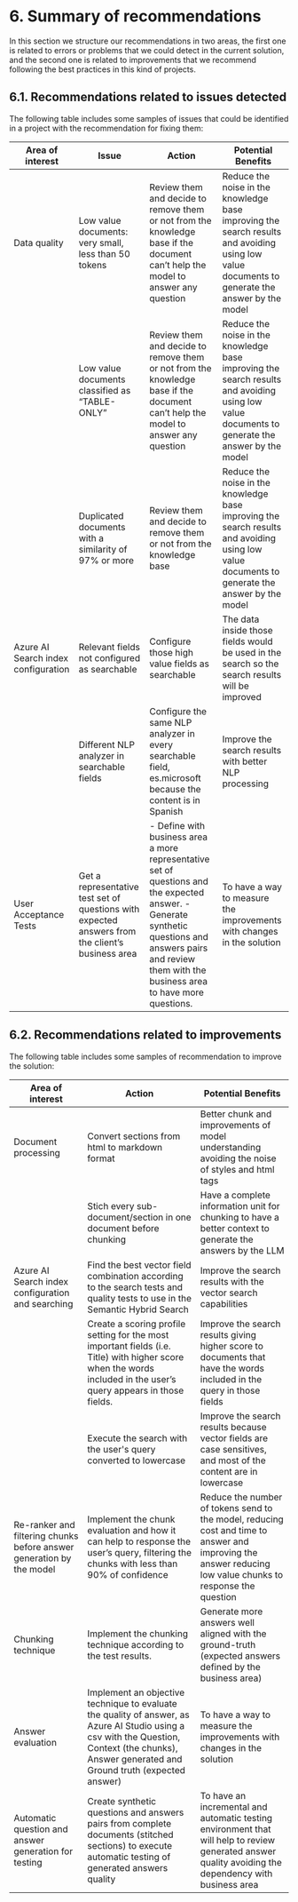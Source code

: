 # 6. Summary of recommendations

In this section we structure our recommendations in two areas, the first one is related to errors or problems that we could detect in the current solution, and the second one is related to improvements that we recommend following the best practices in this kind of projects.

## 6.1. Recommendations related to issues detected

The following table includes some samples of issues that could be identified in a project with the recommendation for fixing them:

| Area of interest | Issue | Action | Potential Benefits |
| --- | --- | --- | --- |
| Data quality | Low value documents: very small, less than 50 tokens | Review them and decide to remove them or not from the knowledge base if the document can’t help the model to answer any question | Reduce the noise in the knowledge base improving the search results and avoiding using low value documents to generate the answer by the model |
|  | Low value documents classified as “TABLE-ONLY” | Review them and decide to remove them or not from the knowledge base if the document can’t help the model to answer any question | Reduce the noise in the knowledge base improving the search results and avoiding using low value documents to generate the answer by the model |
|  | Duplicated documents with a similarity of 97% or more | Review them and decide to remove them or not from the knowledge base | Reduce the noise in the knowledge base improving the search results and avoiding using low value documents to generate the answer by the model |
| Azure AI Search index configuration | Relevant fields not configured as searchable | Configure those high value fields as searchable | The data inside those fields would be used in the search so the search results will be improved |
|  | Different NLP analyzer in searchable fields | Configure the same NLP analyzer in every searchable field, es.microsoft because the content is in Spanish | Improve the search results with better NLP processing |
| User Acceptance Tests | Get a representative test set of questions with expected answers from the client’s business area | - Define with business area a more representative set of questions and the expected answer. - Generate synthetic questions and answers pairs and review them with the business area to have more questions. | To have a way to measure the improvements with changes in the solution |

## 6.2. Recommendations related to improvements

The following table includes some samples of recommendation to improve the solution:

| Area of interest | Action | Potential Benefits |
| --- | --- | --- |
| Document processing | Convert sections from html to markdown format | Better chunk and improvements of model understanding avoiding the noise of styles and html tags |
|  | Stich every sub-document/section in one document before chunking | Have a complete information unit for chunking to have a better context to generate the answers by the LLM |
| Azure AI Search index configuration and searching | Find the best vector field combination according to the search tests and quality tests to use in the Semantic Hybrid Search | Improve the search results with the vector search capabilities |
|  | Create a scoring profile setting for the most important fields (i.e. Title) with higher score when the words included in the user’s query appears in those fields. | Improve the search results giving higher score to documents that have the words included in the query in those fields |
|  | Execute the search with the user's query converted to lowercase | Improve the search results because vector fields are case sensitives, and most of the content are in lowercase |
| Re-ranker and filtering chunks before answer generation by the model | Implement the chunk evaluation and how it can help to response the user’s query, filtering the chunks with less than 90% of confidence | Reduce the number of tokens send to the model, reducing cost and time to answer and improving the answer reducing low value chunks to response the question |
| Chunking technique | Implement the chunking technique according to the test results. | Generate more answers well aligned with the ground-truth (expected answers defined by the business area) |
| Answer evaluation | Implement an objective technique to evaluate the quality of answer, as Azure AI Studio using a csv with the Question, Context (the chunks), Answer generated and Ground truth (expected answer) | To have a way to measure the improvements with changes in the solution |
| Automatic question and answer generation for testing | Create synthetic questions and answers pairs from complete documents (stitched sections) to execute automatic testing of generated answers quality | To have an incremental and automatic testing environment that will help to review generated answer quality avoiding the dependency with business area |
